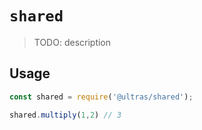 # `shared`

> TODO: description

## Usage

```js
const shared = require('@ultras/shared');

shared.multiply(1,2) // 3
```

